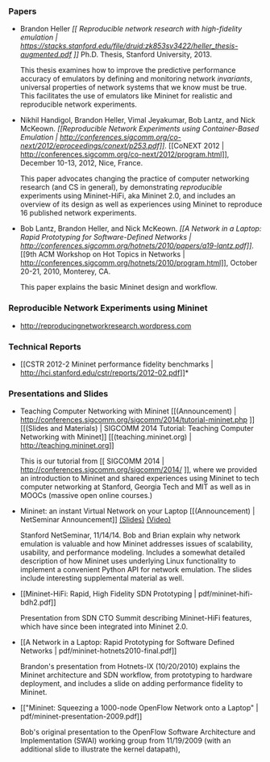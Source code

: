 ### Papers

<!-- was: pdf/mininet-conext12.pdf -->

* Brandon Heller *[[ Reproducible network research with high-fidelity emulation | https://stacks.stanford.edu/file/druid:zk853sv3422/heller_thesis-augmented.pdf ]]* Ph.D. Thesis, Stanford University, 2013.

  This thesis examines how to improve the predictive performance accuracy of emulators by defining and monitoring network *invariants*, universal properties of network systems that we know must be true. This facilitates the use of emulators like Mininet for realistic and reproducible network experiments.

* Nikhil Handigol, Brandon Heller, Vimal Jeyakumar, Bob Lantz, and Nick McKeown. *[[Reproducible Network Experiments using Container-Based Emulation | http://conferences.sigcomm.org/co-next/2012/eproceedings/conext/p253.pdf]]*. [[CoNEXT 2012 | http://conferences.sigcomm.org/co-next/2012/program.html]], December 10-13, 2012, Nice, France.

  This paper advocates changing the practice of computer networking research (and CS in general),
by demonstrating *reproducible* experiments using Mininet-HiFi, aka Mininet 2.0, and includes an overview of
its design as well as experiences using Mininet to reproduce 16 published network experiments.

<!-- was: pdf/a19-lantz.pdf -->

* Bob Lantz, Brandon Heller, and Nick McKeown. *[[A Network in a Laptop: Rapid Prototyping for Software-Defined Networks | http://conferences.sigcomm.org/hotnets/2010/papers/a19-lantz.pdf]]*. [[9th ACM Workshop on Hot Topics in Networks | http://conferences.sigcomm.org/hotnets/2010/program.html]], October 20-21, 2010, Monterey, CA.

  This paper explains the basic Mininet design and workflow.


### Reproducible Network Experiments using Mininet

* <http://reproducingnetworkresearch.wordpress.com>


### Technical Reports

* [[CSTR 2012-2 Mininet performance fidelity benchmarks | http://hci.stanford.edu/cstr/reports/2012-02.pdf]]*

### Presentations and Slides

* Teaching Computer Networking with Mininet  [[(Announcement) | http://conferences.sigcomm.org/sigcomm/2014/tutorial-mininet.php ]] [[(Slides and Materials) | SIGCOMM 2014 Tutorial: Teaching Computer Networking with Mininet]] [[(teaching.mininet.org) | http://teaching.mininet.org]]

  This is our tutorial from [[ SIGCOMM 2014 | http://conferences.sigcomm.org/sigcomm/2014/ ]], where we provided an introduction to Mininet and shared experiences using Mininet to tech computer networking at Stanford, Georgia Tech and MIT as well as in MOOCs (massive open online courses.)

* Mininet: an instant Virtual Network on your Laptop [[(Announcement) | NetSeminar Announcement]] [(Slides)](pdf/mininet-netseminar.pdf) [(Video)](http://www.youtube.com/watch?v=90fBCO1MMTA)

  Stanford NetSeminar, 11/14/14. Bob and Brian explain why network emulation is valuable and how Mininet addresses issues of scalability, usability, and performance modeling. Includes a somewhat detailed description of how Mininet uses underlying Linux functionality to implement a convenient Python API for network emulation. The slides include interesting supplemental material as well.

* [[Mininet-HiFi: Rapid, High Fidelity SDN Prototyping | pdf/mininet-hifi-bdh2.pdf]]

  Presentation from SDN CTO Summit describing Mininet-HiFi features, which have since been integrated into   Mininet 2.0.

* [[A Network in a Laptop: Rapid Prototyping for Software Defined Networks | pdf/mininet-hotnets2010-final.pdf]]

  Brandon's presentation from Hotnets-IX (10/20/2010) explains the Mininet architecture and SDN workflow, from prototyping to hardware deployment, and includes a slide on adding performance fidelity to Mininet.

* [["Mininet: Squeezing a 1000-node OpenFlow Network onto a Laptop" | pdf/mininet-presentation-2009.pdf]]

  Bob's original presentation to the OpenFlow Software Architecture and Implementation (SWAI) working group from 11/19/2009 (with an additional slide to illustrate the kernel datapath),